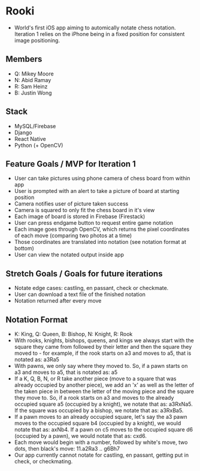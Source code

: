 # Rooki
- World's first iOS app aiming to automically notate chess notation. Iteration 1 relies on the iPhone being in a fixed position for consistent image positioning.

## Members
- Q: Mikey Moore 
- N: Abid Ramay 
- R: Sam Heinz
- B: Justin Wong

## Stack
- MySQL/Firebase
- Django
- React Native
- Python (+ OpenCV)

## Feature Goals / MVP for Iteration 1
- User can take pictures using phone camera of chess board from within app
- User is prompted with an alert to take a picture of board at starting position
- Camera notifies user of picture taken success
- Camera is squared to only fit the chess board in it's view
- Each image of board is stored in Firebase (Firestack)
- User can press endgame button to request entire game notation
- Each image goes through OpenCV, which returns the pixel coordinates of each move (comparing two photos at a time)
- Those coordinates are translated into notation (see notation format at bottom)
- User can view the notated output inside app

## Stretch Goals / Goals for future iterations
- Notate edge cases: castling, en passant, check or checkmate.
- User can download a text file of the finished notation
- Notation returned after every move

## Notation Format
- K: King, Q: Queen, B: Bishop, N: Knight, R: Rook
- With rooks, knights, bishops, queens, and kings we always start with the square they came from followed by their letter and then the square they moved to - for example, if the rook starts on a3 and moves to a5, that is notated as: a3Ra5
- With pawns, we only say where they moved to.  So, if a pawn starts on a3 and moves to a5, that is notated as: a5
- If a K, Q, B, N, or R take another piece (move to a square that was already occupied by another piece), we add an 'x' as well as the letter of the taken piece in between the letter of the moving piece and the square they move to.  So, if a rook starts on a3 and moves to the already occupied square a5 (occupied by a knight), we notate that as: a3RxNa5.  If the square was occupied by a bishop, we notate that as: a3RxBa5.
- If a pawn moves to an already occupied square, let's say the a3 pawn moves to the occupied square b4 (occupied by a knight), we would notate that as: axNb4.  If a pawn on c5 moves to the occupied square d6 (occupied by a pawn), we would notate that as: cxd6.
- Each move would begin with a number, followed by white's move, two dots, then black's move: 11.a2Ra3 .. g6Bh7
- Our app currently cannot notate for castling, en passant, getting put in check, or checkmating.




